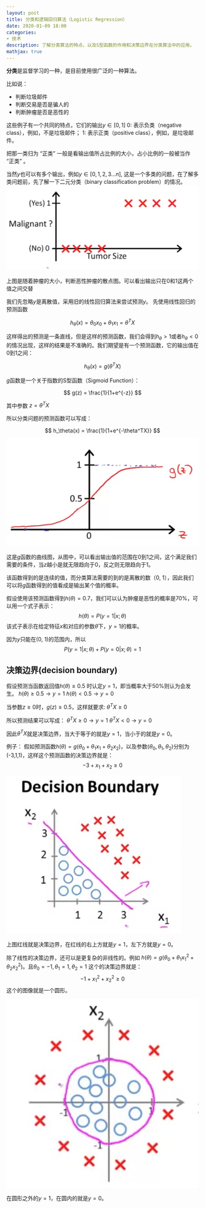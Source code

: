 ```yaml
---
layout: post
title: 分类和逻辑回归算法（Logistic Regression）
date: 2020-01-09 18:00
categories:
- 技术
description: 了解分类算法的特点，以及S型函数的作用和决策边界在分类算法中的应用。
mathjax: true
---
```


**分类**是监督学习的一种，是目前使用很广泛的一种算法。

比如说：
- 判断垃圾邮件
- 判断交易是否是骗人的
- 判断肿瘤是否是恶性的

这些例子有一个共同的特点，它们的输出$y\in \left[0, 1\right]$
0: 表示负类（negative class），例如，不是垃圾邮件；
1: 表示正类（positive class），例如，是垃圾邮件。

把那一类归为 “正类” 一般是看输出值所占比例的大小，占小比例的一般被当作 “正类” 。

当然$y$也可以有多个输出，例如$y\in \left[0, 1,2,3...n\right]$, 这是一个多类的问题，在了解多类问题前，先了解一下二元分类（binary classification problem）的情况。
![二元分类的输入输出图][1]

上图是随着肿瘤的大小，判断恶性肿瘤的散点图。可以看出输出只在0和1这两个值之间交替

我们先忽略$y$是离散值，采用旧的线性回归算法来尝试预测$y$。 先使用线性回归的预测函数

$$ h_\theta(x) = \theta_0x_0 + \theta_1x_1 = \theta^TX $$

这样得出的预测是一条直线，但是这样的预测函数，我们会得到$h_\theta > 1$或者$h_\theta < 0$的情况出现，这样的结果是不准确的。我们期望是有一个预测函数，它的输出值在0到1之间：

$$ h_\theta(x) = g(\theta^TX) $$

$g$函数是一个关于指数的S型函数（Sigmoid Function）：

$$ g(z) = \frac{1}{1+e^{-z}} $$

其中参数 $z=\theta^TX$

所以分类问题的预测函数可以写成：

$$ h_\theta(x) = \frac{1}{1+e^{-\theta^TX}} $$
![$g$函数的曲线图][2]

这是$g$函数的曲线图，从图中，可以看出输出值的范围在0到1之间，这个满足我们需要的条件，当$z$越小是就无限趋向于0，反之则无限趋向于1。

该函数得到的是连续的值，而分类算法需要的到的是离散的数（0, 1），因此我们可以将$g$函数得到的值看成是输出某个值的概率。

假设使用该预测函数得到$h(\theta)=0.7$，我们可以认为肿瘤是恶性的概率是70%，可以用一个式子表示：
$$ h(\theta)=P(y=1|x; \theta) $$
该式子表示在给定特征$x$和对应的参数$\theta$下，$y=1$的概率。

因为$y$只能在(0, 1)的范围内，所以
$$ P(y=1|x; \theta)+P(y=0|x; \theta) = 1 $$

## 决策边界(decision boundary)

假设预测当函数返回值$h(\theta)\geq 0.5$ 时认定$y=1$，即当概率大于50%则认为会发生。
$h(\theta)\geq 0.5 → y=1$
$h(\theta)< 0.5 → y=0$

当参数$z\geq 0$时，$g(z)\geq 0.5$，这样就要求:
$\theta^TX \geq 0$

所以预测结果可以写成：
$\theta^TX \geq 0 → y=1$
$\theta^TX < 0 → y=0$

因此$\theta^TX$就是决策边界，当大于等于的就是$y=1$，当小于的就是$y=0$。

例子：
假如预测函数$h(\theta)=g(\theta_0+\theta_1x_1+\theta_2x_2)$，以及参数$(\theta_0,\theta_1,\theta_2)$分别为(-3,1,1)，这样这个预测函数的决策边界就是：
$$ -3+x_1+x_2 \geq 0 $$

![决策边界][3]

上图红线就是决策边界，在红线的右上方就是$y=1$，左下方就是$y=0$。

除了线性的决策边界，还可以是更复杂的非线性的。例如
$h(\theta)=g(\theta_0+\theta_1x_1^2+\theta_2x_2^2)$。且$\theta_0=-1,\theta_1=1,\theta_2=1$
这个的决策边界就是：
$$ -1 + x_1^2 + x_2^2 \geq 0 $$
这个的图像就是一个圆形。

![非线性条件决策边界][4]

在圆形之外的$y=1$，在圆内的就是$y=0$。

[1]: /images/ml_11.jpg
[2]: /images/ml_12.jpg
[3]: /images/ml_13.jpg
[4]: /images/ml_14.jpg


